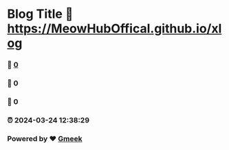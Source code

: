 # Blog Title :link: https://MeowHubOffical.github.io/xlog 
### :page_facing_up: [0](https://MeowHubOffical.github.io/xlog/tag.html) 
### :speech_balloon: 0 
### :hibiscus: 0 
### :alarm_clock: 2024-03-24 12:38:29 
### Powered by :heart: [Gmeek](https://github.com/Meekdai/Gmeek)
